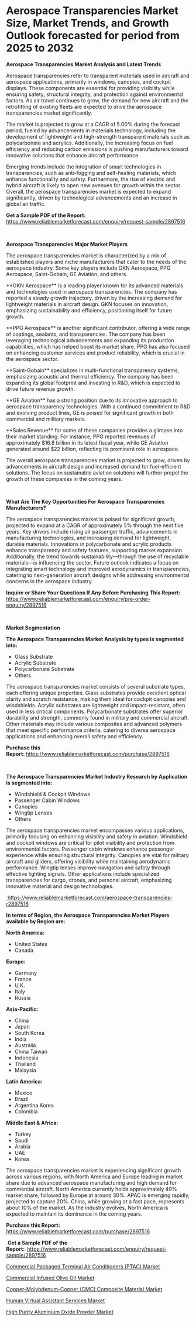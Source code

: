 <p><h1>Aerospace Transparencies Market Size, Market Trends, and Growth Outlook forecasted for period from 2025 to 2032</h1></p><p><strong>Aerospace Transparencies Market Analysis and Latest Trends</strong></p>
<p><p>Aerospace transparencies refer to transparent materials used in aircraft and aerospace applications, primarily in windows, canopies, and cockpit displays. These components are essential for providing visibility while ensuring safety, structural integrity, and protection against environmental factors. As air travel continues to grow, the demand for new aircraft and the retrofitting of existing fleets are expected to drive the aerospace transparencies market significantly.</p><p>The market is projected to grow at a CAGR of 5.00% during the forecast period, fueled by advancements in materials technology, including the development of lightweight and high-strength transparent materials such as polycarbonate and acrylics. Additionally, the increasing focus on fuel efficiency and reducing carbon emissions is pushing manufacturers toward innovative solutions that enhance aircraft performance. </p><p>Emerging trends include the integration of smart technologies in transparencies, such as anti-fogging and self-healing materials, which enhance functionality and safety. Furthermore, the rise of electric and hybrid aircraft is likely to open new avenues for growth within the sector. Overall, the aerospace transparencies market is expected to expand significantly, driven by technological advancements and an increase in global air traffic.</p></p>
<p><strong>Get a Sample PDF of the Report:&nbsp;</strong> <a href="https://www.reliablemarketforecast.com/enquiry/request-sample/2897516?utm_campaign=950&utm_medium=2&utm_source=Github&utm_content=ia&utm_term=15032025&utm_id=aerospace-transparencies">https://www.reliablemarketforecast.com/enquiry/request-sample/2897516</a></p>
<p>&nbsp;</p>
<p><strong>Aerospace Transparencies Major Market Players</strong></p>
<p><p>The aerospace transparencies market is characterized by a mix of established players and niche manufacturers that cater to the needs of the aerospace industry. Some key players include GKN Aerospace, PPG Aerospace, Saint-Gobain, GE Aviation, and others.</p><p>**GKN Aerospace** is a leading player known for its advanced materials and technologies used in aerospace transparencies. The company has reported a steady growth trajectory, driven by the increasing demand for lightweight materials in aircraft design. GKN focuses on innovation, emphasizing sustainability and efficiency, positioning itself for future growth.</p><p>**PPG Aerospace** is another significant contributor, offering a wide range of coatings, sealants, and transparencies. The company has been leveraging technological advancements and expanding its production capabilities, which has helped boost its market share. PPG has also focused on enhancing customer services and product reliability, which is crucial in the aerospace sector.</p><p>**Saint-Gobain** specializes in multi-functional transparency systems, emphasizing acoustic and thermal efficiency. The company has been expanding its global footprint and investing in R&D, which is expected to drive future revenue growth.</p><p>**GE Aviation** has a strong position due to its innovative approach to aerospace transparency technologies. With a continued commitment to R&D and evolving product lines, GE is poised for significant growth in both commercial and military markets.</p><p>**Sales Revenue** for some of these companies provides a glimpse into their market standing. For instance, PPG reported revenues of approximately $16.8 billion in its latest fiscal year, while GE Aviation generated around $22 billion, reflecting its prominent role in aerospace.</p><p>The overall aerospace transparencies market is projected to grow, driven by advancements in aircraft design and increased demand for fuel-efficient solutions. The focus on sustainable aviation solutions will further propel the growth of these companies in the coming years.</p></p>
<p>&nbsp;</p>
<p><strong>What Are The Key Opportunities For Aerospace Transparencies Manufacturers?</strong></p>
<p><p>The aerospace transparencies market is poised for significant growth, projected to expand at a CAGR of approximately 5% through the next five years. Key drivers include rising air passenger traffic, advancements in manufacturing technologies, and increasing demand for lightweight, durable materials. Innovations in polycarbonate and acrylic products enhance transparency and safety features, supporting market expansion. Additionally, the trend towards sustainability—through the use of recyclable materials—is influencing the sector. Future outlook indicates a focus on integrating smart technology and improved aerodynamics in transparencies, catering to next-generation aircraft designs while addressing environmental concerns in the aerospace industry.</p></p>
<p><strong>Inquire or Share Your Questions If Any Before Purchasing This Report:</strong> <a href="https://www.reliablemarketforecast.com/enquiry/pre-order-enquiry/2897516?utm_campaign=950&utm_medium=2&utm_source=Github&utm_content=ia&utm_term=15032025&utm_id=aerospace-transparencies">https://www.reliablemarketforecast.com/enquiry/pre-order-enquiry/2897516</a></p>
<p>&nbsp;</p>
<p><strong>Market Segmentation</strong></p>
<p><strong>The Aerospace Transparencies Market Analysis by types is segmented into:</strong></p>
<p><ul><li>Glass Substrate</li><li>Acrylic Substrate</li><li>Polycarbonate Substrate</li><li>Others</li></ul></p>
<p><p>The aerospace transparencies market consists of several substrate types, each offering unique properties. Glass substrates provide excellent optical clarity and scratch resistance, making them ideal for cockpit canopies and windshields. Acrylic substrates are lightweight and impact-resistant, often used in less critical components. Polycarbonate substrates offer superior durability and strength, commonly found in military and commercial aircraft. Other materials may include various composites and advanced polymers that meet specific performance criteria, catering to diverse aerospace applications and enhancing overall safety and efficiency.</p></p>
<p><strong>Purchase this Report:&nbsp;</strong><a href="https://www.reliablemarketforecast.com/purchase/2897516?utm_campaign=950&utm_medium=2&utm_source=Github&utm_content=ia&utm_term=15032025&utm_id=aerospace-transparencies">https://www.reliablemarketforecast.com/purchase/2897516</a></p>
<p>&nbsp;</p>
<p><strong>The Aerospace Transparencies Market Industry Research by Application is segmented into:</strong></p>
<p><ul><li>Windshield & Cockpit Windows</li><li>Passenger Cabin Windows</li><li>Canopies</li><li>Wingtip Lenses</li><li>Others</li></ul></p>
<p><p>The aerospace transparencies market encompasses various applications, primarily focusing on enhancing visibility and safety in aviation. Windshield and cockpit windows are critical for pilot visibility and protection from environmental factors. Passenger cabin windows enhance passenger experience while ensuring structural integrity. Canopies are vital for military aircraft and gliders, offering visibility while maintaining aerodynamic performance. Wingtip lenses improve navigation and safety through effective lighting signals. Other applications include specialized transparencies for cargo, drones, and personal aircraft, emphasizing innovative material and design technologies.</p></p>
<p><a href="https://www.reliablemarketforecast.com/aerospace-transparencies-r2897516?utm_campaign=950&utm_medium=2&utm_source=Github&utm_content=ia&utm_term=15032025&utm_id=aerospace-transparencies">&nbsp;https://www.reliablemarketforecast.com/aerospace-transparencies-r2897516</a></p>
<p><strong>In terms of Region, the Aerospace Transparencies Market Players available by Region are:</strong></p>
<p>
    <p> <strong> North America: </strong>
        <ul>
            <li>United States</li>
            <li>Canada</li>
        </ul>
        </p> 
    <p> <strong> Europe: </strong>
        <ul>
            <li>Germany</li>
            <li>France</li>
            <li>U.K.</li>
            <li>Italy</li>
            <li>Russia</li>
        </ul>
        </p> 
    <p> <strong> Asia-Pacific: </strong>
        <ul>
            <li>China</li>
            <li>Japan</li>
            <li>South Korea</li>
            <li>India</li>
            <li>Australia</li>
            <li>China Taiwan</li>
            <li>Indonesia</li>
            <li>Thailand</li>
            <li>Malaysia</li>
        </ul>
        </p> 
    <p> <strong> Latin America: </strong>
        <ul>
            <li>Mexico</li>
            <li>Brazil</li>
            <li>Argentina Korea</li>
            <li>Colombia</li>
        </ul>
        </p> 
    <p> <strong> Middle East & Africa: </strong>
        <ul>
            <li>Turkey</li>
            <li>Saudi</li>
            <li>Arabia</li>
            <li>UAE</li>
            <li>Korea</li>
        </ul>
    </p>
    </p>
<p><p>The aerospace transparencies market is experiencing significant growth across various regions, with North America and Europe leading in market share due to advanced aerospace manufacturing and high demand for commercial aircraft. North America currently holds approximately 40% market share, followed by Europe at around 30%. APAC is emerging rapidly, projected to capture 20%. China, while growing at a fast pace, represents about 10% of the market. As the industry evolves, North America is expected to maintain its dominance in the coming years.</p></p>
<p><strong>Purchase this Report: </strong><a href="https://www.reliablemarketforecast.com/purchase/2897516?utm_campaign=950&utm_medium=2&utm_source=Github&utm_content=ia&utm_term=15032025&utm_id=aerospace-transparencies">https://www.reliablemarketforecast.com/purchase/2897516</a></p>
<p>&nbsp;<strong>Get a Sample PDF of the Report:&nbsp;&nbsp;</strong><a href="https://www.reliablemarketforecast.com/enquiry/request-sample/2897516?utm_campaign=950&utm_medium=2&utm_source=Github&utm_content=ia&utm_term=15032025&utm_id=aerospace-transparencies">https://www.reliablemarketforecast.com/enquiry/request-sample/2897516</a></p>
<p><strong></strong></p>
<p><p><a href="https://github.com/landtmman/Market-Research-Report-List-1/blob/main/commercial-packaged-terminal-air-conditioners-ptac-market.md?utm_campaign=950&utm_medium=2&utm_source=Github&utm_content=ia&utm_term=15032025&utm_id=aerospace-transparencies">Commercial Packaged Terminal Air Conditioners (PTAC) Market</a></p><p><a href="https://github.com/negrocybul4w/Market-Research-Report-List-1/blob/main/commercial-infused-olive-oil-market.md?utm_campaign=950&utm_medium=2&utm_source=Github&utm_content=ia&utm_term=15032025&utm_id=aerospace-transparencies">Commercial Infused Olive Oil Market</a></p><p><a href="https://github.com/tigoryemm/Market-Research-Report-List-1/blob/main/copper-molybdenum-copper-cmc-composite-material-market.md?utm_campaign=950&utm_medium=2&utm_source=Github&utm_content=ia&utm_term=15032025&utm_id=aerospace-transparencies">Copper-Molybdenum-Copper (CMC) Composite Material Market</a></p><p><a href="https://github.com/lonanweaseh4/Market-Research-Report-List-1/blob/main/human-virtual-assistant-services-market.md?utm_campaign=950&utm_medium=2&utm_source=Github&utm_content=ia&utm_term=15032025&utm_id=aerospace-transparencies">Human Virtual Assistant Services Market</a></p><p><a href="https://github.com/djoeamakeh/Market-Research-Report-List-1/blob/main/high-purity-aluminium-oxide-powder-market.md?utm_campaign=950&utm_medium=2&utm_source=Github&utm_content=ia&utm_term=15032025&utm_id=aerospace-transparencies">High Purity Aluminium Oxide Powder Market</a></p></p>